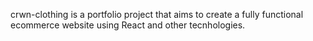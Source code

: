 crwn-clothing is a portfolio project that aims to create a fully functional ecommerce website using React and other tecnhologies.
